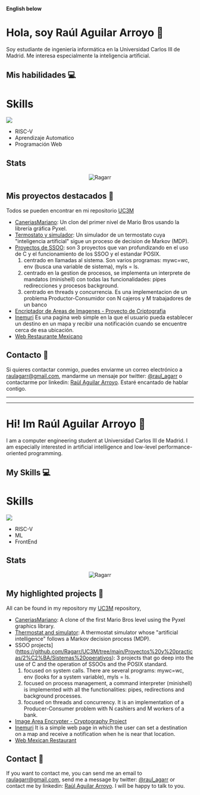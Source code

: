 
**English below**

# Hola, soy Raúl Aguilar Arroyo 👋

Soy estudiante de ingeniería informática en la Universidad Carlos III de Madrid. Me interesa especialmente la inteligencia artificial.

## Mis habilidades 💻
# Skills
<p align="left">
  <a href="https://skillicons.dev">
    <img src="https://skillicons.dev/icons?i=c,cs,cpp,linux,py,css,html,js,git,github,mysql,azure&perline=4" />
  </a>
</p>

- RISC-V
- Aprendizaje Automatico
- Programación Web

## Stats
<p align="center">
  <img align="center" src="https://github-readme-stats.vercel.app/api/top-langs?username=Ragarr&show_icons=true&locale=en&layout=compact" alt="Ragarr" />
</p>
<!--
<p align="center">
  <img align="center" src="https://github-readme-stats.vercel.app/api?username=Ragarr&show_icons=true&theme=transparent" alt="Ragarr"/>
</p>
-->

## Mis proyectos destacados 🚀
Todos se pueden encontrar en mi repositorio [UC3M](https://github.com/Ragarr/UC3M)
- [CaneriasMariano](https://github.com/Ragarr/UC3M/tree/main/Proyectos%20y%20practicas/1%C2%BA/Programacion/Proyecto%20-%20Mario%20Bros): Un clon del primer nivel de Mario Bros usando la librería gráfica Pyxel.
- [Termostato y simulador](https://github.com/Ragarr/UC3M/tree/main/Proyectos%20y%20practicas/2%C2%BA/Inteligencia%20Artificial/Proyecto): Un simulador de un termostato cuya "inteligencia artificial" sigue un proceso de decision de Markov (MDP).
- [Proyectos de SSOO](https://github.com/Ragarr/UC3M/tree/main/Proyectos%20y%20practicas/2%C2%BA/Sistemas%20operativos): son 3 proyectos que van profundizando en el uso de C y el funcionamiento de los SSOO y el estandar POSIX. 
  1. centrado en llamadas al sistema. Son varios programas: mywc=wc, env (busca una variable de sistema), myls = ls.
  2. centrado en la gestion de procesos, se implementa un interprete de mandatos (minishell) con todas las funcionalidades: pipes redirecciones y procesos background.
  3. centrado en threads y concurrencia. Es una implementacion de un problema Productor-Consumidor con N cajeros y M trabajadores de un banco
- [Encriptador de Areas de Imagenes - Proyecto de Criptografia](https://github.com/Ragarr/Criptografia_2023-24)
- [Inemuri](https://ragarr.github.io/Lab1-Inemuri/) Es una pagina web simple en la que el usuario pueda establecer un destino en un mapa y recibir una notificación cuando se encuentre cerca de esa ubicación.
- [Web Restaurante Mexicano](Ragarr/UI-Practica-2)

## Contacto 📧

Si quieres contactar conmigo, puedes enviarme un correo electrónico a raulagarr@gmail.com, mandarme un mensaje por twitter: [@raul_agarr](https://twitter.com/raul_agarr) o contactarme por linkedin: [Raùl Aguilar Arroyo](https://www.linkedin.com/in/ra%C3%B9l-aguilar-arroyo-208462221/). Estaré encantado de hablar contigo.

----------------------------------------------------------------------------------

----------------------------------------------------------------------------------


# Hi! Im Raúl Aguilar Arroyo 👋

I am a computer engineering student at Universidad Carlos III de Madrid. I am especially interested in artificial intelligence and low-level performance-oriented programming.

## My Skills 💻
# Skills
<p align="left">
  <a href="https://skillicons.dev">
    <img src="https://skillicons.dev/icons?i=c,cs,cpp,linux,py,css,html,js,git,github,mysql,azure&perline=4" />
  </a>
</p>

- RISC-V
- ML
- FrontEnd

## Stats
<p align="center">
  <img align="center" src="https://github-readme-stats.vercel.app/api/top-langs?username=Ragarr&show_icons=true&locale=en&layout=compact" alt="Ragarr" />
</p>
<!--
<p align="center">
  <img align="center" src="https://github-readme-stats.vercel.app/api?username=Ragarr&show_icons=true&theme=transparent" alt="Ragarr"/>
</p>
-->

## My highlighted projects 🚀
All can be found in my repository my [UC3M](https://github.com/Ragarr/UC3M) repository,
- [CaneriasMariano](https://github.com/Ragarr/UC3M/tree/main/Proyectos%20y%20practicas/1%C2%BA/Programacion/Proyecto%20-%20Mario%20Bros): A clone of the first Mario Bros level using the Pyxel graphics library.
- [Thermostat and simulator](https://github.com/Ragarr/UC3M/tree/main/Proyectos%20y%20practicas/2%C2%BA/Inteligencia%20Artificial/Proyecto): A thermostat simulator whose "artificial intelligence" follows a Markov decision process (MDP).
- SSOO projects](https://github.com/Ragarr/UC3M/tree/main/Proyectos%20y%20practicas/2%C2%BA/Sistemas%20operativos): 3 projects that go deep into the use of C and the operation of SSOOs and the POSIX standard. 
  1. focused on system calls. There are several programs: mywc=wc, env (looks for a system variable), myls = ls.
  2. focused on process management, a command interpreter (minishell) is implemented with all the functionalities: pipes, redirections and background processes.
  3. focused on threads and concurrency. It is an implementation of a Producer-Consumer problem with N cashiers and M workers of a bank.
- [Image Area Encrypter - Cryptography Project](https://github.com/Ragarr/Criptografia_2023-24)
- [Inemuri](https://ragarr.github.io/Lab1-Inemuri/) It is a simple web page in which the user can set a destination on a map and receive a notification when he is near that location.
- [Web Mexican Restaurant](Ragarr/UI-Practical-2)

## Contact 📧

If you want to contact me, you can send me an email to raulagarr@gmail.com, send me a message by twitter: [@raul_agarr](https://twitter.com/raul_agarr) or contact me by linkedin: [Raùl Aguilar Arroyo](https://www.linkedin.com/in/ra%C3%B9l-aguilar-arroyo-208462221/). I will be happy to talk to you.

